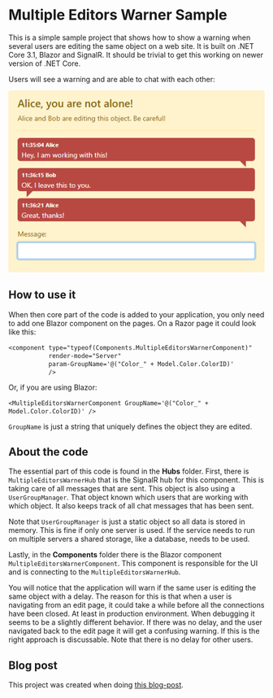 # Multiple Editors Warner Sample

This is a simple sample project that shows how to show a warning when
several users are editing the same object on a web site. It is built
on .NET Core 3.1, Blazor and SignalR. It should be trivial to get this
working on newer version of .NET Core.

Users will see a warning and are able to chat with each other:

![Warning sample](./media/multiple_editors_warning_sample.png "Warning sample")

## How to use it

When then core part of the code is added to your application, you only need to
add one Blazor component on the pages. On a Razor page it could look like this:

```HTML+Razor
<component type="typeof(Components.MultipleEditorsWarnerComponent)"
           render-mode="Server"
           param-GroupName='@("Color_" + Model.Color.ColorID)'
           />
```

Or, if you are using Blazor:

```HTML+Razor
<MultipleEditorsWarnerComponent GroupName='@("Color_" + Model.Color.ColorID)' />
```

`GroupName` is just a string that uniquely defines the object they are edited.

## About the code

The essential part of this code is found in the **Hubs** folder. First, there is
`MultipleEditorsWarnerHub` that is the SignalR hub for this component. This is
taking care of all messages that are sent. This object is also using a
`UserGroupManager`. That object known which users that are working with which
object. It also keeps track of all chat messages that has been sent.

Note that `UserGroupManager` is just a static object so all data is stored in
memory. This is fine if only one server is used. If the service needs to run on
multiple servers a shared storage, like a database, needs to be used.

Lastly, in the **Components** folder there is the Blazor component
`MultipleEditorsWarnerComponent`. This component is responsible for the UI and
is connecting to the `MultipleEditorsWarnerHub`.

You will notice that the application will warn if the same user is editing the
same object with a delay. The reason for this is that when a user is navigating
from an edit page, it could take a while before all the connections have been
closed. At least in production environment. When debugging it seems to be a
slightly different behavior. If there was no delay, and the user navigated back
to the edit page it will get a confusing warning. If this is the right approach
is discussable. Note that there is no delay for other users.

## Blog post

This project was created when doing [this
blog-post](https://devblog.pekspro.com/posts/detect-and-warn-mulitple-editors).